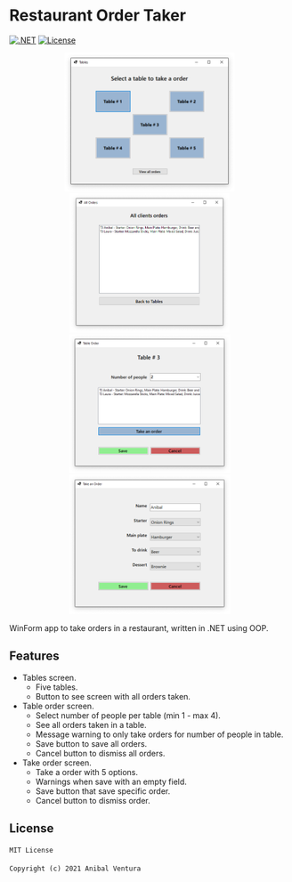 # Restaurant Order Taker

[![.NET](https://img.shields.io/static/v1?label=.NET&message=3.1&color=purple)](https://dotnet.microsoft.com)
[![License](https://img.shields.io/static/v1?label=License&message=MIT&color=blue)](LICENCE.md)

<p align="center">
  <img src="Screenshots/1.png" height=250px/>
  <img src="Screenshots/4.png" height=250px/>
  <img src="Screenshots/2.png" height=250px/>
  <img src="Screenshots/3.png" height=250px/>
</p>

WinForm app to take orders in a restaurant, written in .NET using OOP.

## Features

- Tables screen.
  - Five tables.
  - Button to see screen with all orders taken.
- Table order screen.
  - Select number of people per table (min 1 - max 4).
  - See all orders taken in a table.
  - Message warning to only take orders for number of people in table.
  - Save button to save all orders.
  - Cancel button to dismiss all orders.
- Take order screen.
  - Take a order with 5 options.
  - Warnings when save with an empty field.
  - Save button that save specific order.
  - Cancel button to dismiss order.

## License

```xml
MIT License

Copyright (c) 2021 Anibal Ventura
```

